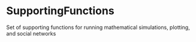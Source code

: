 # SupportingFunctions
Set of supporting functions for running mathematical simulations, plotting, and social networks
